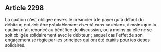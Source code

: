 Article 2298
----
La caution n'est obligée envers le créancier à le payer qu'à défaut du débiteur,
qui doit être préalablement discuté dans ses biens, à moins que la caution n'ait
renoncé au bénéfice de discussion, ou à moins qu'elle ne se soit obligée
solidairement avec le débiteur ; auquel cas l'effet de son engagement se règle
par les principes qui ont été établis pour les dettes solidaires.
